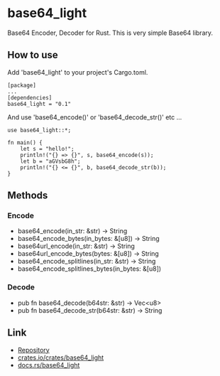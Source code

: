 # base64_light

Base64 Encoder, Decoder for Rust.
This is very simple Base64 library.

## How to use

Add 'base64_light' to your project's Cargo.toml.

```
[package]
...
[dependencies]
base64_light = "0.1"
```

And use 'base64_encode()' or 'base64_decode_str()' etc ...

```
use base64_light::*;

fn main() {
    let s = "hello!";
    println!("{} => {}", s, base64_encode(s));
    let b = "aGVsbG8h";
    println!("{} <= {}", b, base64_decode_str(b));
}
```

## Methods

### Encode

- base64_encode(in_str: &str) -> String
- base64_encode_bytes(in_bytes: &\[u8\]) -> String
- base64url_encode(in_str: &str) -> String
- base64url_encode_bytes(bytes: &\[u8\]) -> String
- base64_encode_splitlines(in_str: &str) -> String
- base64_encode_splitlines_bytes(in_bytes: &[u8])


### Decode

- pub fn base64_decode(b64str: &str) -> Vec\<u8\> 
- pub fn base64_decode_str(b64str: &str) -> String 

## Link

- [Repository](https://github.com/kujirahand/rust-base64-light)
- [crates.io/crates/base64_light](https://crates.io/crates/base64_light)
- [docs.rs/base64_light](https://docs.rs/base64_light/)

